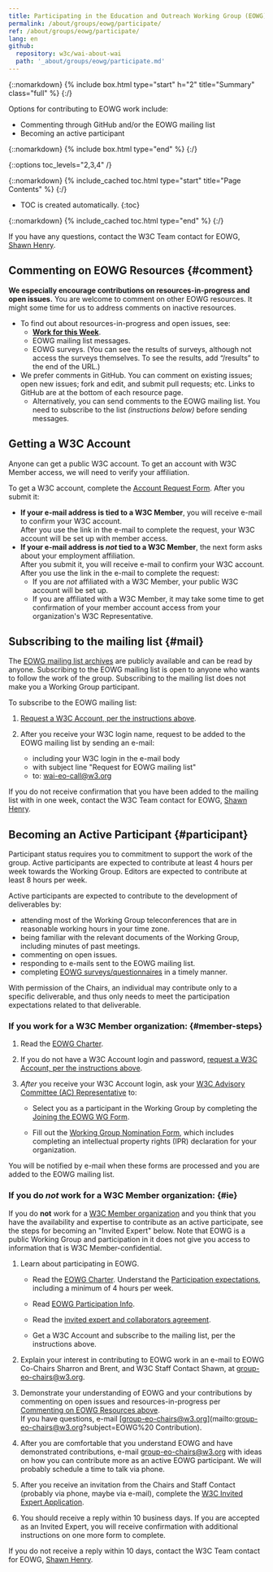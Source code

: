 ```yaml
---
title: Participating in the Education and Outreach Working Group (EOWG)
permalink: /about/groups/eowg/participate/
ref: /about/groups/eowg/participate/
lang: en
github:
  repository: w3c/wai-about-wai
  path: '_about/groups/eowg/participate.md'
---
```


{::nomarkdown}
{% include box.html type="start" h="2" title="Summary" class="full" %}
{:/}

Options for contributing to EOWG work include:

-   Commenting through GitHub and/or the EOWG mailing list
-   Becoming an active participant

{::nomarkdown}
{% include box.html type="end" %}
{:/}

{::options toc_levels="2,3,4" /}

{::nomarkdown}
{% include_cached toc.html type="start" title="Page Contents" %}
{:/}

-   TOC is created automatically.
{:toc}

{::nomarkdown}
{% include_cached toc.html type="end" %}
{:/}

If you have any questions, contact the W3C Team contact for EOWG, [Shawn Henry](https://www.w3.org/People/Shawn/).

## Commenting on EOWG Resources {#comment}

**We especially encourage contributions on resources-in-progress and open issues.** You are welcome to comment on other EOWG resources. It might some time for us to address comments on inactive resources.
- To find out about resources-in-progress and open issues, see:
   -  **[Work for this Week]( https://www.w3.org/WAI/EO/wiki/EOWG_Meetings#Work_for_this_week)**.
   - EOWG mailing list messages.
   - EOWG surveys. (You can see the results of surveys, although not access the surveys themselves. To see the results, add “/results” to the end of the URL.)
- We prefer comments in GitHub. You can comment on existing issues; open new issues; fork and edit, and submit pull requests; etc. Links to GitHub are at the bottom of each resource page.
   - Alternatively, you can send comments to the EOWG mailing list. You need to subscribe to the list _(instructions below)_ before sending messages.

## Getting a W3C Account

Anyone can get a public W3C account. To get an account with W3C Member access, we will need to verify your affiliation.

To get a W3C account, complete the [Account Request Form](https://www.w3.org/accounts/request). After you submit it: 
- **If your e-mail address is tied to a W3C Member**, you will receive e-mail to confirm your W3C account. <br>After you use the link in the e-mail to complete the request, your W3C account will be set up with member access.
- **If your e-mail address is _not_ tied to a W3C Member**, the next form asks about your employment affiliation. <br>After you submit it, you will receive e-mail to confirm your W3C account. <br>After you use the link in the e-mail to complete the request:
   - If you are _not_ affiliated with a W3C Member, your public W3C account will be set up.
   - If you are affiliated with a W3C Member, it may take some time to get confirmation of your member account access from your organization's W3C Representative.

## Subscribing to the mailing list {#mail}

The [EOWG mailing list archives](http://lists.w3.org/Archives/Public/w3c-wai-eo/) are publicly available and can be read by anyone. Subscribing to the EOWG mailing list is open to anyone who wants to follow the work of the group. Subscribing to the mailing list does not make you a Working Group participant.

To subscribe to the EOWG mailing list:

1.  [Request a W3C Account, per the instructions above](#getting-a-w3c-account).

2.  After you receive your W3C login name, request to be added to the EOWG mailing list by sending an e-mail:
    -   including your W3C login in the e-mail body
    -   with subject line "Request for EOWG mailing list"
    -   to: [wai-eo-call@w3.org](mailto:wai-eo-call@w3.org?subject=Request%20for%20EOWG%20mailing%20list&body=W3C%20login%3A%20%5B...put%20yours%20here...%5D)

If you do not receive confirmation that you have been added to the mailing list with in one week, contact the W3C Team contact for EOWG, [Shawn Henry](https://www.w3.org/people/shawn/).

## Becoming an Active Participant {#participant}

Participant status requires you to commitment to support the work of the group. Active participants are expected to contribute at least 4 hours per week towards the Working Group. Editors are expected to contribute at least 8 hours per week.

Active participants are expected to contribute to the development of deliverables by:
-   attending most of the Working Group teleconferences that are in reasonable working hours in your time zone.
-   being familiar with the relevant documents of the Working Group, including minutes of past meetings.
-   commenting on open issues.
-   responding to e-mails sent to the EOWG mailing list.
-   completing [EOWG surveys/questionnaires](http://www.w3.org/2002/09/wbs/35532/all) in a timely manner.

With permission of the Chairs, an individual may contribute only to a specific deliverable, and thus only needs to meet the participation expectations related to that deliverable.

### If you work for a W3C Member organization: {#member-steps}

1.  Read the [EOWG Charter]( https://www.w3.org/WAI/EO/charter-current).

2.  If you do not have a W3C Account login and password, [request a W3C Account, per the instructions above](#getting-a-w3c-account).

3.  *After* you receive your W3C Account login, ask your [W3C Advisory Committee (AC) Representative](http://www.w3.org/Member/ACList.html) to:

    -   Select you as a participant in the Working Group by completing the [Joining the EOWG WG Form](/2004/01/pp-impl/35532/join).

    -   Fill out the [Working Group Nomination Form](/2004/01/pp-impl/35532/change), which includes completing an intellectual property rights (IPR) declaration for your organization.

You will be notified by e-mail when these forms are processed and you are added to the EOWG mailing list.

### If you do *not* work for a W3C Member organization: {#ie}

If you do **not** work for a [W3C Member organization](http://www.w3.org/Consortium/Member/List) and you think that you have the availability and expertise to contribute as an active participate, see the steps for becoming an "Invited Expert" below. Note that EOWG is a public Working Group and participation in it does not give you access to information that is W3C Member-confidential.

1.  Learn about participating in EOWG.

    -   Read the [EOWG Charter]( https://www.w3.org/WAI/EO/charter-current). Understand the [Participation expectations](https://www.w3.org/WAI/EO/charter-current#participation), including a minimum of 4 hours per week.

    -   Read [EOWG Participation Info](https://www.w3.org/WAI/EO/wiki/EOWG_Participation_Info).

    -   Read the [invited expert and collaborators agreement](http://www.w3.org/Consortium/Legal/collaborators-agreement).

    -   Get a W3C Account and subscribe to the mailing list, per the instructions above.

2.  Explain your interest in contributing to EOWG work in an e-mail to EOWG Co-Chairs Sharron and Brent, and W3C Staff Contact Shawn, at [group-eo-chairs@w3.org](mailto:group-eo-chairs@w3.org?subject=EOWG%20Contribution).

3.  Demonstrate your understanding of EOWG and your contributions by commenting on open issues and resources-in-progress per [Commenting on EOWG Resources above](#comment).<br>If you have questions, e-mail [group-eo-chairs@w3.org](mailto:group-eo-chairs@w3.org?subject=EOWG%20 Contribution).

4.  After you are comfortable that you understand EOWG and have demonstrated contributions, e-mail [group-eo-chairs@w3.org](mailto:group-eo-chairs@w3.org?subject=EOWG%20participation) with ideas on how you can contribute more as an active EOWG participant. We will probably schedule a time to talk via phone.

5.  After you receive an invitation from the Chairs and Staff Contact (probably via phone, maybe via e-mail), complete the [W3C Invited Expert Application](https://www.w3.org/2002/09/wbs/1/ieapp/).

6.  You should receive a reply within 10 business days. If you are accepted as an Invited Expert, you will receive confirmation with additional instructions on one more form to complete.

 If you do not receive a reply within 10 days, contact the W3C Team contact for EOWG, [Shawn Henry](https://www.w3.org/People/Shawn/).
